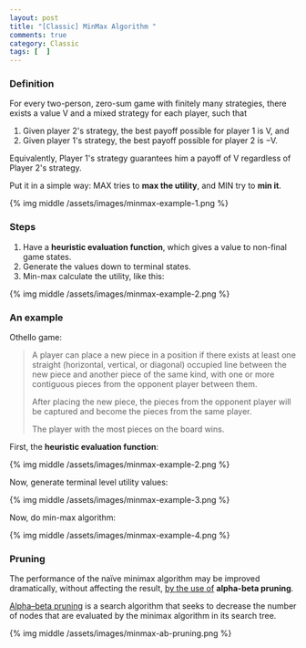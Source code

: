 ```yaml
---
layout: post
title: "[Classic] MinMax Algorithm "
comments: true
category: Classic
tags: [  ]
---
```


### Definition

For every two-person, zero-sum game with finitely many strategies, there exists a value V and a mixed strategy for each player, such that

1. Given player 2's strategy, the best payoff possible for player 1 is V, and
1. Given player 1's strategy, the best payoff possible for player 2 is −V.

Equivalently, Player 1's strategy guarantees him a payoff of V regardless of Player 2's strategy. 

Put it in a simple way: MAX tries to __max the utility__, and MIN try to __min it__. 

{% img middle /assets/images/minmax-example-1.png %}

### Steps

1. Have a __heuristic evaluation function__, which gives a value to non-final game states. 
1. Generate the values down to terminal states. 
1. Min-max calculate the utility, like this: 

{% img middle /assets/images/minmax-example-2.png %}

### An example

Othello game:

> A player can place a new piece in a position if there exists at least one straight (horizontal, vertical, or diagonal) occupied line between the new piece and another piece of the same kind, with one or more contiguous pieces from the opponent player between them. 
>
> After placing the new piece, the pieces from the opponent player will be captured and become the pieces from the same player. 
>
> The player with the most pieces on the board wins. 

First, the __heuristic evaluation function__:

{% img middle /assets/images/minmax-example-2.png %}

Now, generate terminal level utility values: 

{% img middle /assets/images/minmax-example-3.png %}

Now, do min-max algorithm: 

{% img middle /assets/images/minmax-example-4.png %}

### Pruning

The performance of the naïve minimax algorithm may be improved dramatically, without affecting the result, [by the use of](http://en.wikipedia.org/wiki/Minimax#Minimax_algorithm_with_alternate_moves) __alpha-beta pruning__. 

[Alpha–beta pruning](http://en.wikipedia.org/wiki/Alpha%E2%80%93beta_pruning) is a search algorithm that seeks to decrease the number of nodes that are evaluated by the minimax algorithm in its search tree. 

{% img middle /assets/images/minmax-ab-pruning.png %}
